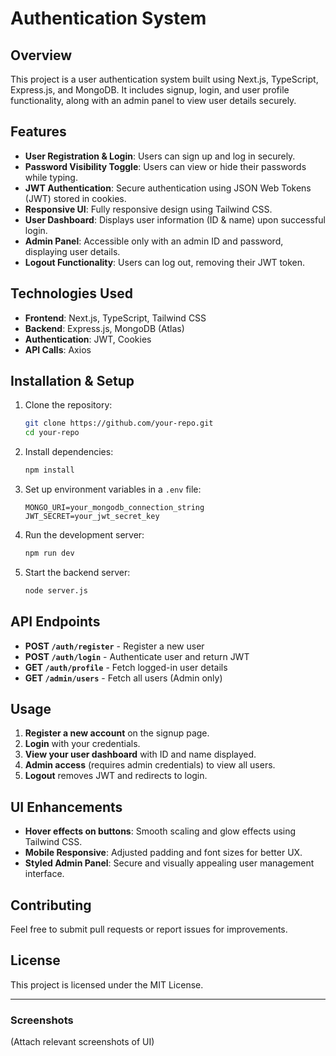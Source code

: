 # Authentication System

## Overview
This project is a user authentication system built using Next.js, TypeScript, Express.js, and MongoDB. It includes signup, login, and user profile functionality, along with an admin panel to view user details securely.

## Features
- **User Registration & Login**: Users can sign up and log in securely.
- **Password Visibility Toggle**: Users can view or hide their passwords while typing.
- **JWT Authentication**: Secure authentication using JSON Web Tokens (JWT) stored in cookies.
- **Responsive UI**: Fully responsive design using Tailwind CSS.
- **User Dashboard**: Displays user information (ID & name) upon successful login.
- **Admin Panel**: Accessible only with an admin ID and password, displaying user details.
- **Logout Functionality**: Users can log out, removing their JWT token.

## Technologies Used
- **Frontend**: Next.js, TypeScript, Tailwind CSS
- **Backend**: Express.js, MongoDB (Atlas)
- **Authentication**: JWT, Cookies
- **API Calls**: Axios

## Installation & Setup
1. Clone the repository:
   ```bash
   git clone https://github.com/your-repo.git
   cd your-repo
   ```
2. Install dependencies:
   ```bash
   npm install
   ```
3. Set up environment variables in a `.env` file:
   ```env
   MONGO_URI=your_mongodb_connection_string
   JWT_SECRET=your_jwt_secret_key
   ```
4. Run the development server:
   ```bash
   npm run dev
   ```
5. Start the backend server:
   ```bash
   node server.js
   ```

## API Endpoints
- **POST `/auth/register`** - Register a new user
- **POST `/auth/login`** - Authenticate user and return JWT
- **GET `/auth/profile`** - Fetch logged-in user details
- **GET `/admin/users`** - Fetch all users (Admin only)

## Usage
1. **Register a new account** on the signup page.
2. **Login** with your credentials.
3. **View your user dashboard** with ID and name displayed.
4. **Admin access** (requires admin credentials) to view all users.
5. **Logout** removes JWT and redirects to login.

## UI Enhancements
- **Hover effects on buttons**: Smooth scaling and glow effects using Tailwind CSS.
- **Mobile Responsive**: Adjusted padding and font sizes for better UX.
- **Styled Admin Panel**: Secure and visually appealing user management interface.

## Contributing
Feel free to submit pull requests or report issues for improvements.

## License
This project is licensed under the MIT License.

---

### Screenshots
(Attach relevant screenshots of UI)

